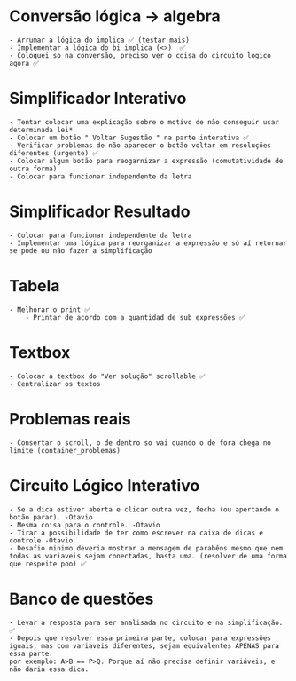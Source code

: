 # Conversão lógica -> algebra
    - Arrumar a lógica do implica ✅ (testar mais)
    - Implementar a lógica do bi implica (<>)  ✅
    - Coloquei so na conversão, preciso ver o coisa do circuito logico agora ✅


# Simplificador Interativo
    - Tentar colocar uma explicação sobre o motivo de não conseguir usar determinada lei*
    - Colocar um botão " Voltar Sugestão " na parte interativa ✅
    - Verificar problemas de não aparecer o botão voltar em resoluções diferentes (urgente) ✅
    - Colocar algum botão para reogarnizar a expressão (comutatividade de outra forma)
    - Colocar para funcionar independente da letra

# Simplificador Resultado
    - Colocar para funcionar independente da letra
    - Implementar uma lógica para reorganizar a expressão e só aí retornar se pode ou não fazer a simplificação

# Tabela
    - Melhorar o print ✅
        - Printar de acordo com a quantidad de sub expressões ✅

# Textbox
    - Colocar a textbox do "Ver solução" scrollable ✅
    - Centralizar os textos

# Problemas reais
    - Consertar o scroll, o de dentro so vai quando o de fora chega no limite (container_problemas)

# Circuito Lógico Interativo
    - Se a dica estiver aberta e clicar outra vez, fecha (ou apertando o botão parar). -Otavio
    - Mesma coisa para o controle. -Otavio
    - Tirar a possibilidade de ter como escrever na caixa de dicas e controle -Otavio
    - Desafio minimo deveria mostrar a mensagem de parabêns mesmo que nem todas as variaveis sejam conectadas, basta uma. (resolver de uma forma que respeite poo) ✅

# Banco de questões
    - Levar a resposta para ser analisada no circuito e na simplificação. ✅
    - Depois que resolver essa primeira parte, colocar para expressões iguais, mas com variaveis diferentes, sejam equivalentes APENAS para essa parte.
    por exemplo: A>B == P>Q. Porque aí não precisa definir variáveis, e não daria essa dica.
